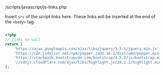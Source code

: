 <p class = "ttag-file">/scripts/javascript/js-links.php</p>

Insert `src` of the script links here. These links will be inserted at the
end of the `<body>` tag.

```php

<?php
// Links to call
return [
	'https://ajax.googleapis.com/ajax/libs/jquery/3.5.1/jquery.min.js',
	'https://cdn.jsdelivr.net/npm/popper.js@1.16.1/dist/umd/popper.min.js',
	'https://stackpath.bootstrapcdn.com/bootstrap/4.5.2/js/bootstrap.min.js',
	'//cdnjs.cloudflare.com/ajax/libs/highlight.js/10.1.2/highlight.min.js',
];

```
